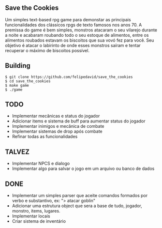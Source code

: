 Save the Cookies
----
Um simples text-based rpg game para demonstar as principais funcionalidades dos clássicos rpgs
de texto famosos nos anos 70.
A premissa do game é bem simples, monstros atacaram o seu vilarejo durante a
noite e acabaram roubando todo o seu estoque de alimentos, entre os alimentos 
roubados estavam os biscoitos que sua vovó fez para você. Seu objetivo é atacar
o labirinto de onde esses monstros saíram e tentar recuperar o máximo de 
biscoitos possível.

Building
----
    $ git clone https://github.com/felipedavid/save_the_cookies
    $ cd save_the_cookies
    $ make game
    $ ./game

TODO
----
* Implementar mecânicas e status do jogador
* Adicionar items e sistema de buff para aumentar status do jogador
* Implementar inimigos e mecânica de combate
* Implementar sistemas de drop após combate
* Refinar todas as funcionalidades

TALVEZ
----
* Implementar NPCS e dialogo
* Implementar algo para salvar o jogo em um arquivo ou banco de dados

DONE
----
* Implementar um simples parser que aceite comandos formados por verbo e 
substantivo, ex: "> atacar goblin"
* Adicionar uma estrutura object que sera a base de tudo, jogador, monstro,
items, lugares.
* Implementar locais
* Criar sistema de inventário
